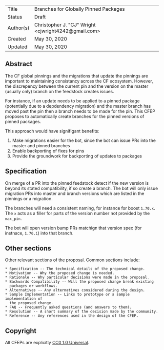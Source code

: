 
<table>
<tr><td> Title </td><td> Branches for Globally Pinned Packages </td>
<tr><td> Status </td><td> Draft </td></tr>
<tr><td> Author(s) </td><td> Christopher J. "CJ" Wright &lt;cjwright4242@gmail.com&gt;</td></tr>
<tr><td> Created </td><td> May 30, 2020</td></tr>
<tr><td> Updated </td><td> May 30, 2020</td></tr>
</table>

## Abstract

The CF global pinnings and the migrations that update the pinnings are important to maintaining consistancy across the CF ecosystem.
However, the discrepency between the current pin and the version on the master (usually only) branch on the feedstock creates issues.

For instance, if an update needs to be applied to a pinned package (potentially due to a depdendency migration) and the master branch has moved past the pin then a branch needs to be made for the pin.
This CFEP proposes to automatically create branches for the pinned versions of pinned packages.

This approach would have signifigant benefits:
1. Make migrations easier for the bot, since the bot can issue PRs into the master and pinned branches
2. Enable backporting of fixes for pins
3. Provide the groundwork for backporting of updates to packages

## Specification
On merge of a PR into the pinned feedstock detect if the new version is beyond its stated compatibility, if so create a branch.
The bot will only issue migration PRs into master and branch versions which are listed in the pinnings or a migration.

The branches will need a consistent naming, for instance for boost `1.70.x`.
The `x` acts as a filler for parts of the version number not provided by the `max_pin`.

The bot will open version bump PRs matchign that version spec (for instnace, `1.70.1`) into that branch.

## Other sections

Other relevant sections of the proposal.  Common sections include:

    * Specification -- The technical details of the proposed change.
    * Motivation -- Why the proposed change is needed.
    * Rationale -- Why particular decisions were made in the proposal.
    * Backwards Compatibility -- Will the proposed change break existing
      packages or workflows.
    * Alternatives -- Any alternatives considered during the design.
    * Sample Implementation -- Links to prototype or a sample implementation of
      the proposed change.
    * FAQ -- Frequently asked questions (and answers to them).
    * Resolution -- A short summary of the decision made by the community.
    * Reference -- Any references used in the design of the CFEP.

## Copyright

All CFEPs are explicitly [CC0 1.0 Universal](https://creativecommons.org/publicdomain/zero/1.0/).
